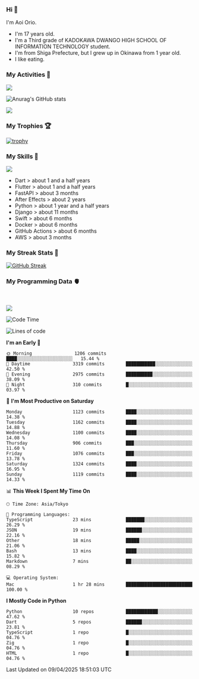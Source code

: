  ### Hi 🍳
I'm Aoi Orio.
- I'm 17 years old.
- I'm a Third grade of KADOKAWA DWANGO HIGH SCHOOL OF INFORMATION TECHNOLOGY student.
- I'm from Shiga Prefecture, but I grew up in Okinawa from 1 year old.
- I like eating.
<!--
**aoiorio/aoiorio** is a ✨ _special_ ✨ repository because its `README.md` (this file) appears on your GitHub profile.

Here are some ideas to get you started:

- 🔭 I’m currently working on study everything...
- 🌱 I’m currently learning Flutter...
- 👯 I’m looking to collaborate on someone and everybody...
- 🤔  I eat sweet potato every after noon...
- 💬 Ask me about video edit ...
- 📫 How to reach me: I just talking about yogurt...
- 😄 Pronoun: please call me Aoi and my English name is Atom....
- 🫥 Favorite singer is Justin bieber and Lis Nas X....⏰
- 🍔 I like to eat sandwiches for lunch.
- 🌈 I'm so hungry.
- 🥪 I like to eat bread crusts.
- 🍩 My favorite food is 🍿, 🍞, 🍠, 🥞, 🍕, 🍫, 🍎, 🍬, 🧋, 🍣, 🥟 
- 🤩 I can do 🎬, 🏐, 🏓, 🏸, 🏊, 🏖️,
- 🍭 I want to 🏹, 💘, 🃏, 🏀, 🧩, 🎧, 💻, ☂️, 🐷, 🍞
- 🍕 I like 🍠, 🍿, 🍣, 🏐, 🎬, ✈️, 💻, 💰, ✏️, 🎂, 🥪, 🍙, ☕️, 🏓, 🎧, 🧩, 🏸, 🏖️, 🛏️, ❤️, 🃏, 🇺🇸, ●, 🧇 , 💽, 🍔, 🍙
- 🧋 I don't like 📲, ⏰, 🧭, ⏳, 🔪, 🪬, 🚰, 💊, 🍿, 🍭, something so much more

- ⚡ Fun fact: power...
-->
<!-- - [![trophy](https://github-profile-trophy.vercel.app/?username=aoiorio=dark)](https://github.com/ryo-ma/github-profile-trophy)  -->

### My Activities 🫠
![](http://github-profile-summary-cards.vercel.app/api/cards/profile-details?username=aoiorio&theme=zenburn)


![Anurag's GitHub stats](https://github-readme-stats.vercel.app/api?username=aoiorio&show_icons=true&theme=dracula)

![](http://github-profile-summary-cards.vercel.app/api/cards/most-commit-language?username=aoiorio&theme=zenburn)

### My Trophies 🏆
[![trophy](https://github-profile-trophy.vercel.app/?username=aoiorio&theme=onedark)](https://github.com/ryo-ma/github-profile-trophy)

### My Skills 🔫


<a href="https://skillicons.dev">
  <img src="https://skillicons.dev/icons?i=dart,flutter,fastapi,ae,py,django,swift,docker,githubactions,aws" />
</a>

- Dart > about 1 and a half years
- Flutter > about 1 and a half years
- FastAPI > about 3 months
- After Effects > about 2 years
- Python > about 1 year and a half years
- Django > about 11 months
- Swift > about 6 months
- Docker > about 6 months
- GitHub Actions > about 6 months
- AWS > about 3 months

### My Streak Stats 🦄
[![GitHub Streak](http://github-readme-streak-stats.herokuapp.com?user=aoiorio&theme=dracula)](https://git.io/streak-stats)

### My Programming Data 🫀

<br>

![](https://komarev.com/ghpvc/?username=aoiorio&abbreviated=true)
<!--START_SECTION:waka-->
![Code Time](http://img.shields.io/badge/Code%20Time-832%20hrs%2021%20mins-blue)

![Lines of code](https://img.shields.io/badge/From%20Hello%20World%20I%27ve%20Written-15.8%20million%20lines%20of%20code-blue)

**I'm an Early 🐤** 

```text
🌞 Morning                1206 commits        ████░░░░░░░░░░░░░░░░░░░░░   15.44 % 
🌆 Daytime                3319 commits        ███████████░░░░░░░░░░░░░░   42.50 % 
🌃 Evening                2975 commits        ██████████░░░░░░░░░░░░░░░   38.09 % 
🌙 Night                  310 commits         █░░░░░░░░░░░░░░░░░░░░░░░░   03.97 % 
```
📅 **I'm Most Productive on Saturday** 

```text
Monday                   1123 commits        ████░░░░░░░░░░░░░░░░░░░░░   14.38 % 
Tuesday                  1162 commits        ████░░░░░░░░░░░░░░░░░░░░░   14.88 % 
Wednesday                1100 commits        ████░░░░░░░░░░░░░░░░░░░░░   14.08 % 
Thursday                 906 commits         ███░░░░░░░░░░░░░░░░░░░░░░   11.60 % 
Friday                   1076 commits        ███░░░░░░░░░░░░░░░░░░░░░░   13.78 % 
Saturday                 1324 commits        ████░░░░░░░░░░░░░░░░░░░░░   16.95 % 
Sunday                   1119 commits        ████░░░░░░░░░░░░░░░░░░░░░   14.33 % 
```


📊 **This Week I Spent My Time On** 

```text
🕑︎ Time Zone: Asia/Tokyo

💬 Programming Languages: 
TypeScript               23 mins             ███████░░░░░░░░░░░░░░░░░░   26.29 % 
JSON                     19 mins             ██████░░░░░░░░░░░░░░░░░░░   22.16 % 
Other                    18 mins             █████░░░░░░░░░░░░░░░░░░░░   21.06 % 
Bash                     13 mins             ████░░░░░░░░░░░░░░░░░░░░░   15.82 % 
Markdown                 7 mins              ██░░░░░░░░░░░░░░░░░░░░░░░   08.29 % 

💻 Operating System: 
Mac                      1 hr 28 mins        █████████████████████████   100.00 % 
```

**I Mostly Code in Python** 

```text
Python                   10 repos            ████████████░░░░░░░░░░░░░   47.62 % 
Dart                     5 repos             ██████░░░░░░░░░░░░░░░░░░░   23.81 % 
TypeScript               1 repo              █░░░░░░░░░░░░░░░░░░░░░░░░   04.76 % 
Zig                      1 repo              █░░░░░░░░░░░░░░░░░░░░░░░░   04.76 % 
HTML                     1 repo              █░░░░░░░░░░░░░░░░░░░░░░░░   04.76 % 
```




 Last Updated on 09/04/2025 18:51:03 UTC
<!--END_SECTION:waka-->
